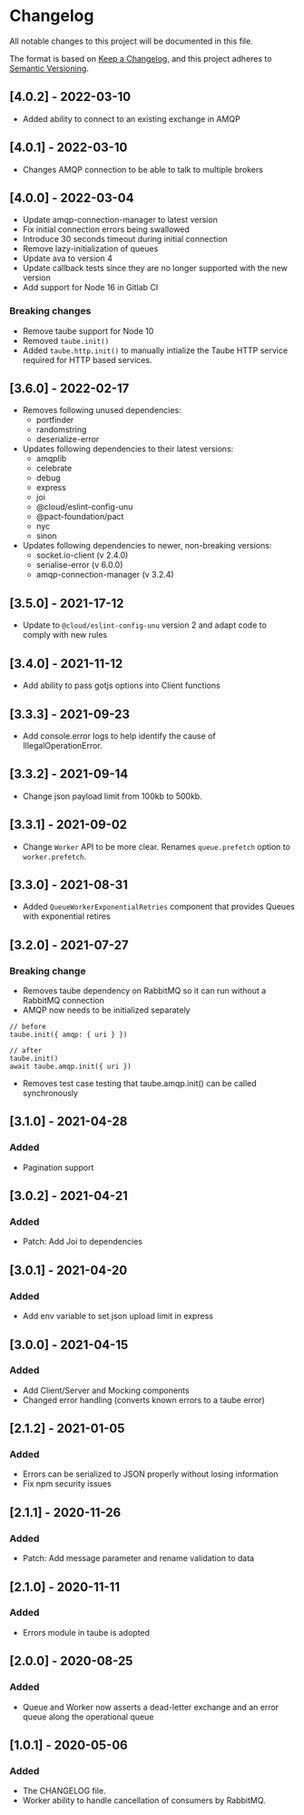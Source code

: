 # Changelog
All notable changes to this project will be documented in this file.

The format is based on [Keep a Changelog](https://keepachangelog.com/en/1.0.0/),
and this project adheres to [Semantic Versioning](https://semver.org/spec/v2.0.0.html).

## [4.0.2] - 2022-03-10

- Added ability to connect to an existing exchange in AMQP


## [4.0.1] - 2022-03-10

- Changes AMQP connection to be able to talk to multiple brokers

## [4.0.0] - 2022-03-04

- Update amqp-connection-manager to latest version
- Fix initial connection errors being swallowed
- Introduce 30 seconds timeout during initial connection
- Remove lazy-initialization of queues
- Update ava to version 4
- Update callback tests since they are no longer supported with the new version
- Add support for Node 16 in Gitlab CI

### Breaking changes

- Remove taube support for Node 10
- Removed `taube.init()`
- Added `taube.http.init()` to manually intialize the Taube HTTP service required for HTTP based services.

## [3.6.0] - 2022-02-17

- Removes following unused dependencies:
    - portfinder
    - randomstring
    - deserialize-error
- Updates following dependencies to their latest versions:
    - amqplib
    - celebrate
    - debug
    - express
    - joi
    - @cloud/eslint-config-unu
    - @pact-foundation/pact
    - nyc
    - sinon
- Updates following dependencies to newer, non-breaking versions:
    - socket.io-client (v 2.4.0)
    - serialise-error (v 6.0.0)
    - amqp-connection-manager (v 3.2.4)

## [3.5.0] - 2021-17-12

- Update to `@cloud/eslint-config-unu` version 2 and adapt code to comply with new rules

## [3.4.0] - 2021-11-12

- Add ability to pass gotjs options into Client functions

## [3.3.3] - 2021-09-23

- Add console.error logs to help identify the cause of IllegalOperationError.

## [3.3.2] - 2021-09-14

- Change json payload limit from 100kb to 500kb.

## [3.3.1] - 2021-09-02

- Change `Worker` API to be more clear. Renames `queue.prefetch` option to `worker.prefetch`.

## [3.3.0] - 2021-08-31

- Added `QueueWorkerExponentialRetries` component that provides Queues with exponential retires

## [3.2.0] - 2021-07-27
### Breaking change
- Removes taube dependency on RabbitMQ so it can run without a RabbitMQ connection
- AMQP now needs to be initialized separately
```
// before
taube.init({ amqp: { uri } })

// after
taube.init()
await taube.amqp.init({ uri })
```
- Removes test case testing that taube.amqp.init() can be called synchronously

## [3.1.0] - 2021-04-28
### Added
- Pagination support

## [3.0.2] - 2021-04-21
### Added
- Patch: Add Joi to dependencies

## [3.0.1] - 2021-04-20
### Added
- Add env variable to set json upload limit in express

## [3.0.0] - 2021-04-15
### Added
- Add Client/Server and Mocking components
- Changed error handling (converts known errors to a taube error)

## [2.1.2] - 2021-01-05
### Added
- Errors can be serialized to JSON properly without losing information
- Fix npm security issues

## [2.1.1] - 2020-11-26
### Added
- Patch: Add message parameter and rename validation to data

## [2.1.0] - 2020-11-11
### Added
- Errors module in taube is adopted

## [2.0.0] - 2020-08-25
### Added
- Queue and Worker now asserts a dead-letter exchange and an error queue along the operational queue

## [1.0.1] - 2020-05-06
### Added
- The CHANGELOG file.
- Worker ability to handle cancellation of consumers by RabbitMQ.
